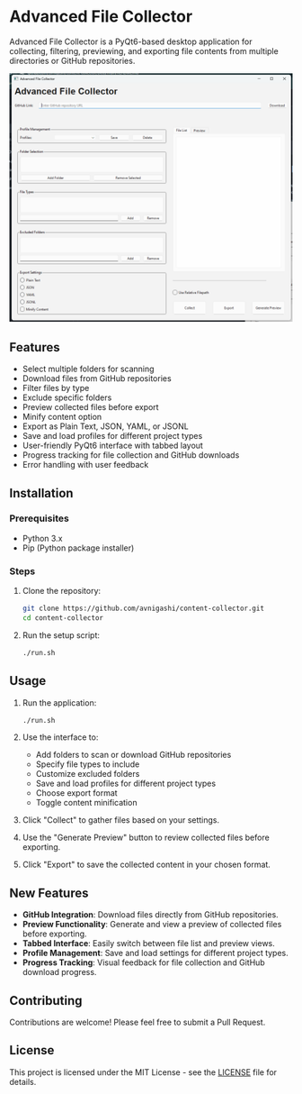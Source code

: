 # Advanced File Collector

Advanced File Collector is a PyQt6-based desktop application for collecting, filtering, previewing, and exporting file contents from multiple directories or GitHub repositories.

![Advanced File Collector Screenshot](https://raw.githubusercontent.com/avnigashi/content-collector/main/screenx.png)

## Features

- Select multiple folders for scanning
- Download files from GitHub repositories
- Filter files by type
- Exclude specific folders
- Preview collected files before export
- Minify content option
- Export as Plain Text, JSON, YAML, or JSONL
- Save and load profiles for different project types
- User-friendly PyQt6 interface with tabbed layout
- Progress tracking for file collection and GitHub downloads
- Error handling with user feedback

## Installation

### Prerequisites

- Python 3.x
- Pip (Python package installer)

### Steps

1. Clone the repository:
   ```sh
   git clone https://github.com/avnigashi/content-collector.git
   cd content-collector
   ```

2. Run the setup script:
   ```sh
   ./run.sh
   ```

## Usage

1. Run the application:
   ```sh
   ./run.sh
   ```

2. Use the interface to:
   - Add folders to scan or download GitHub repositories
   - Specify file types to include
   - Customize excluded folders
   - Save and load profiles for different project types
   - Choose export format
   - Toggle content minification

3. Click "Collect" to gather files based on your settings.

4. Use the "Generate Preview" button to review collected files before exporting.

5. Click "Export" to save the collected content in your chosen format.

## New Features

- **GitHub Integration**: Download files directly from GitHub repositories.
- **Preview Functionality**: Generate and view a preview of collected files before exporting.
- **Tabbed Interface**: Easily switch between file list and preview views.
- **Profile Management**: Save and load settings for different project types.
- **Progress Tracking**: Visual feedback for file collection and GitHub download progress.

## Contributing

Contributions are welcome! Please feel free to submit a Pull Request.

## License

This project is licensed under the MIT License - see the [LICENSE](LICENSE) file for details.
